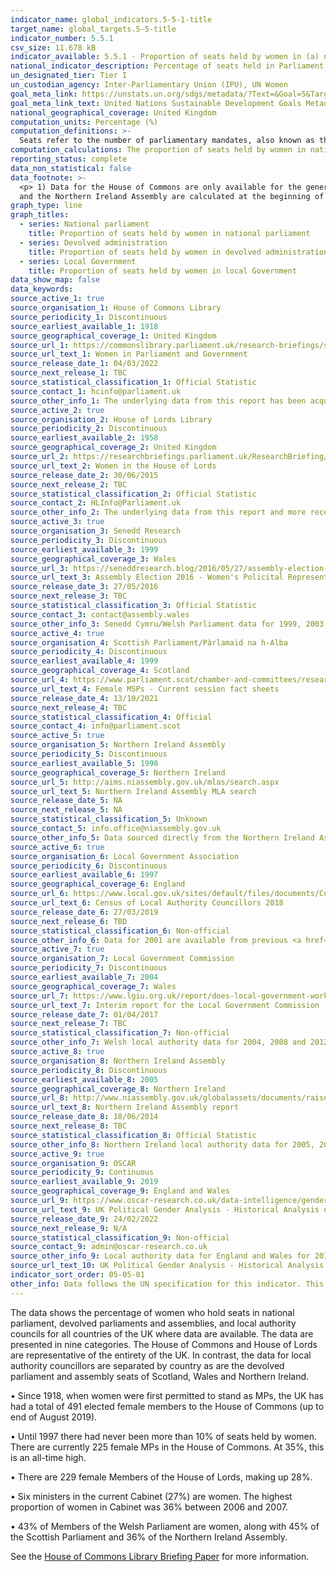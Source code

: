```yaml
---
indicator_name: global_indicators.5-5-1-title
target_name: global_targets.5-5-title
indicator_number: 5.5.1
csv_size: 11.678 kB
indicator_available: 5.5.1 - Proportion of seats held by women in (a) national parliaments and (b) local governments
national_indicator_description: Percentage of seats held in Parliament and Local Government by members who are women
un_designated_tier: Tier I
un_custodian_agency: Inter-Parliamentary Union (IPU), UN Women
goal_meta_link: https://unstats.un.org/sdgs/metadata/?Text=&Goal=5&Target=5.5
goal_meta_link_text: United Nations Sustainable Development Goals Metadata (PDF 4.0 MB)
national_geographical_coverage: United Kingdom
computation_units: Percentage (%)
computation_definitions: >-
  Seats refer to the number of parliamentary mandates, also known as the number of members of parliament. Seats are usually won by members in general parliamentary elections. Seats may also be filled by nomination, appointment, indirect election, rotation of members and by-election.
computation_calculations: The proportion of seats held by women in national parliament is derived by dividing the total number of seats occupied by women by the total number of seats in parliament. There is no weighting or normalising of statistics.
reporting_status: complete
data_non_statistical: false
data_footnote: >-
  <p> 1) Data for the House of Commons are only available for the general election years. </p><p>2) In 1974 there were two General elections in February (labelled a) and October (labelled b).</p><p> 3) Data for the Scottish Parliament/Pàrlamaid na h-Alba, the Senedd Cymru/Welsh Parliament
  and the Northern Ireland Assembly are calculated at the beginning of an assembly, and do not take into account changes during the course of that assembly. </p><p> 4) Years on graph axis represent years in which any election was held.</p><p> 5) The x-axis is not spaced evenly by year.</p>
graph_type: line
graph_titles:
  - series: National parliament
    title: Proportion of seats held by women in national parliament 
  - series: Devolved administration
    title: Proportion of seats held by women in devolved administration
  - series: Local Government
    title: Proportion of seats held by women in local Government
data_show_map: false
data_keywords:
source_active_1: true
source_organisation_1: House of Commons Library
source_periodicity_1: Discontinuous
source_earliest_available_1: 1918
source_geographical_coverage_1: United Kingdom
source_url_1: https://commonslibrary.parliament.uk/research-briefings/sn01250/
source_url_text_1: Women in Parliament and Government
source_release_date_1: 04/03/2022
source_next_release_1: TBC
source_statistical_classification_1: Official Statistic 
source_contact_1: hcinfo@parliament.uk
source_other_info_1: The underlying data from this report has been acquired from the author.
source_active_2: true
source_organisation_2: House of Lords Library
source_periodicity_2: Discontinuous
source_earliest_available_2: 1958
source_geographical_coverage_2: United Kingdom
source_url_2: https://researchbriefings.parliament.uk/ResearchBriefing/Summary/LLN-2015-0017
source_url_text_2: Women in the House of Lords
source_release_date_2: 30/06/2015
source_next_release_2: TBC
source_statistical_classification_2: Official Statistic
source_contact_2: HLInfo@Parliament.uk
source_other_info_2: The underlying data from this report and more recent data has been acquired from the author.
source_active_3: true
source_organisation_3: Senedd Research
source_periodicity_3: Discontinuous
source_earliest_available_3: 1999
source_geographical_coverage_3: Wales
source_url_3: https://seneddresearch.blog/2016/05/27/assembly-election-2016-womens-political-representation/
source_url_text_3: Assembly Election 2016 - Women's Policital Representation
source_release_date_3: 27/05/2016
source_next_release_3: TBC
source_statistical_classification_3: Official Statistic
source_contact_3: contact@assembly.wales
source_other_info_3: Senedd Cymru/Welsh Parliament data for 1999, 2003, 2007, 2011, 2016. Data for 2021 was taken from Source 1. 
source_active_4: true
source_organisation_4: Scottish Parliament/Pàrlamaid na h-Alba
source_periodicity_4: Discontinuous
source_earliest_available_4: 1999
source_geographical_coverage_4: Scotland
source_url_4: https://www.parliament.scot/chamber-and-committees/research-prepared-for-parliament/fact-sheets
source_url_text_4: Female MSPs - Current session fact sheets
source_release_date_4: 13/10/2021
source_next_release_4: TBC
source_statistical_classification_4: Official
source_contact_4: info@parliament.scot
source_active_5: true
source_organisation_5: Northern Ireland Assembly
source_periodicity_5: Discontinuous
source_earliest_available_5: 1998
source_geographical_coverage_5: Northern Ireland
source_url_5: http://aims.niassembly.gov.uk/mlas/search.aspx
source_url_text_5: Northern Ireland Assembly MLA search
source_release_date_5: NA
source_next_release_5: NA
source_statistical_classification_5: Unknown
source_contact_5: info.office@niassembly.gov.uk
source_other_info_5: Data sourced directly from the Northern Ireland Assembly.
source_active_6: true
source_organisation_6: Local Government Association
source_periodicity_6: Discontinuous
source_earliest_available_6: 1997
source_geographical_coverage_6: England
source_url_6: https://www.local.gov.uk/sites/default/files/documents/Councillors%27%20Census%202018%20-%20report%20FINAL.pdf
source_url_text_6: Census of Local Authority Councillors 2018
source_release_date_6: 27/03/2019
source_next_release_6: TBD
source_statistical_classification_6: Non-official
source_other_info_6: Data for 2001 are available from previous <a href="https://www.nfer.ac.uk/search/?searchTerm=Census+of+Local+Authority+Councillors+">Census of Local Authority Councillors 2008-2013</a> reports.
source_active_7: true
source_organisation_7: Local Government Commission
source_periodicity_7: Discontinuous
source_earliest_available_7: 2004
source_geographical_coverage_7: Wales
source_url_7: https://www.lgiu.org.uk/report/does-local-government-work-for-women/
source_url_text_7: Interim report for the Local Government Commission
source_release_date_7: 01/04/2017
source_next_release_7: TBC
source_statistical_classification_7: Non-official
source_other_info_7: Welsh local authority data for 2004, 2008 and 2012. 2017 data for Welsh local authority councillors is from Source 1.
source_active_8: true
source_organisation_8: Northern Ireland Assembly
source_periodicity_8: Discontinuous
source_earliest_available_8: 2005
source_geographical_coverage_8: Northern Ireland
source_url_8: http://www.niassembly.gov.uk/globalassets/documents/raise/publications/2014/assembly_exec_review/7814.pdf
source_url_text_8: Northern Ireland Assembly report
source_release_date_8: 18/06/2014
source_next_release_8: TBC
source_statistical_classification_8: Official Statistic
source_other_info_8: Northern Ireland local authority data for 2005, 2011 and 2014. 2019 data for Northern Irish local authority councillors is from Source 1.
source_active_9: true
source_organisation_9: OSCAR
source_periodicity_9: Continuous
source_earliest_available_9: 2019
source_geographical_coverage_9: England and Wales
source_url_9: https://www.oscar-research.co.uk/data-intelligence/genderanalysis.php
source_url_text_9: UK Political Gender Analysis - Historical Analysis of Councillor Gender Across Local Government in England and Wales
source_release_date_9: 24/02/2022
source_next_release_9: N/A
source_statistical_classification_9: Non-official
source_contact_9: admin@oscar-research.co.uk
source_other_info_9: Local authority data for England and Wales for 2019 - 2021, data reflects gender breakdown at June of each year reported.
source_url_text_10: UK Political Gender Analysis - Historical Analysis of Councillor Gender Across Local Government in England and Wales
indicator_sort_order: 05-05-01
other_info: Data follows the UN specification for this indicator. This indicator has not been identified in collaboration with topic experts.
---
```

The data shows the percentage of women who hold seats in national parliament, devolved parliaments and assemblies, and local authority councils for all countries of the UK where data are available.
The data are presented in nine categories. The House of Commons and House of Lords are representative of the entirety of the UK. In contrast, the data for local authority councillors are separated by country as are the devolved parliament and assembly seats of Scotland, Wales and Northern Ireland. 

•	 Since 1918, when women were first permitted to stand as MPs, the UK has had a total of 491 elected female members to the House of Commons (up to end of August 2019).

•	 Until 1997 there had never been more than 10% of seats held by women. There are currently 225 female MPs in the House of Commons. At 35%, this is an all-time high. 

•	 There are 229 female Members of the House of Lords, making up 28%.

• Six ministers in the current Cabinet (27%) are women. The highest proportion of women in Cabinet was 36% between 2006 and 2007.

• 43% of Members of the Welsh Parliament are women, along with 45% of the Scottish Parliament and 36% of the Northern Ireland Assembly.

See the <a href ="https://researchbriefings.files.parliament.uk/documents/SN01250/SN01250.pdf">House of Commons Library Briefing Paper</a> for more information.
